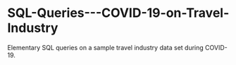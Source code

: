 # SQL-Queries---COVID-19-on-Travel-Industry
Elementary SQL queries on a sample travel industry data set during COVID-19.
